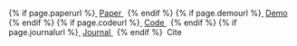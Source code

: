 {% if page.paperurl %}<a href="{{ page.paperurl }}" style="margin-right: .5em;">
  <i class="fas fa-fw fa-file-pdf" style="margin-right: 0.25em"></i>Paper
</a>{% endif %}
{% if page.demourl %}<a href="{{ page.demourl }}" style="margin-right: .5em;">
  <i class="fas fa-fw fa-code" style="margin-right: 0.25em"></i>Demo
</a>{% endif %}
{% if page.codeurl %}<a href="{{ page.codeurl }}" style="margin-right: .5em;">
  <i class="fas fa-fw fa-code" style="margin-right: 0.25em"></i>Code
</a>{% endif %}
{% if page.journalurl %}<a href="{{ page.journalurl }}" style="margin-right: .5em;">
  <i class="fas fa-fw fa-link" style="margin-right: 0.25em"></i>Journal
</a>{% endif %}
<a style="margin-right: .5em;" onClick="document.getElementById('citation').scrollIntoView();">
  <i class="fas fa-fw fa-code" style="margin-right: 0.25em"></i>Cite
</a>